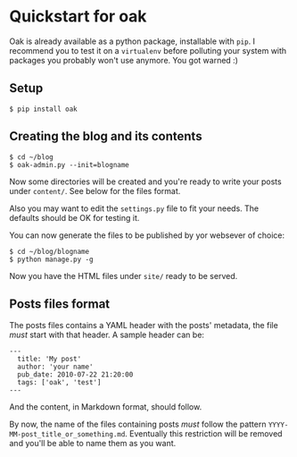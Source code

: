 # Quickstart for oak

Oak is already available as a python package, installable with `pip`. I 
recommend you to test it on a `virtualenv` before polluting your system
with packages you probably won't use anymore. You got warned :)

## Setup

    $ pip install oak

## Creating the blog and its contents

    $ cd ~/blog
    $ oak-admin.py --init=blogname

Now some directories will be created and you're ready to write your
posts under `content/`. See below for the files format.

Also you may want to edit the `settings.py` file to fit your needs. The
defaults should be OK for testing it.

You can now generate the files to be published by yor websever of choice:

    $ cd ~/blog/blogname
    $ python manage.py -g

Now you have the HTML files under `site/` ready to be served.

## Posts files format

The posts files contains a YAML header with the posts' metadata, the file
*must* start with that header. A sample header can be:

    ---
      title: 'My post'
      author: 'your name'
      pub_date: 2010-07-22 21:20:00
      tags: ['oak', 'test']
    ---

And the content, in Markdown format, should follow.

By now, the name of the files containing posts *must* follow the pattern
`YYYY-MM-post_title_or_something.md`. Eventually this restriction will be
removed and you'll be able to name them as you want.

